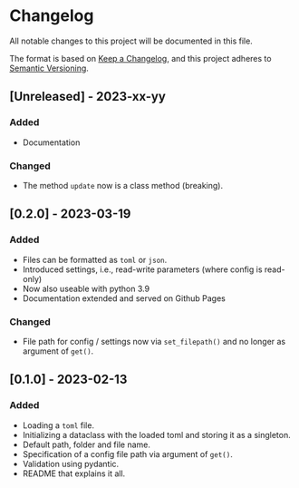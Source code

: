 # Changelog

All notable changes to this project will be documented in this file.

The format is based on [Keep a Changelog](https://keepachangelog.com/en/1.0.0/),
and this project adheres to [Semantic Versioning](https://semver.org/spec/v2.0.0.html).

## [Unreleased] - 2023-xx-yy

### Added

- Documentation

### Changed

- The method `update` now is a class method (breaking).

## [0.2.0] - 2023-03-19

### Added

- Files can be formatted as `toml` or `json`.
- Introduced settings, i.e., read-write parameters (where config is read-only)
- Now also useable with python 3.9
- Documentation extended and served on Github Pages

### Changed

- File path for config / settings now via `set_filepath()` and no longer as argument of
  `get()`.

## [0.1.0] - 2023-02-13

### Added 

- Loading a `toml` file.
- Initializing a dataclass with the loaded toml and storing it as a singleton.
- Default path, folder and file name.
- Specification of a config file path via argument of `get()`.
- Validation using pydantic.
- README that explains it all.

[//]: # (Header for a release: ## [1.1.0] - 2019-02-15)

[//]: # (Sections: Added / Changed / Deprecated / Removed / Fixed)
